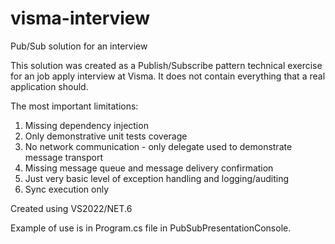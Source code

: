 # visma-interview
Pub/Sub solution for an interview

This solution was created as a Publish/Subscribe pattern technical exercise for an job apply interview at Visma.
It does not contain everything that a real application should.

The most important limitations:

1. Missing dependency injection
2. Only demonstrative unit tests coverage
3. No network communication - only delegate used to demonstrate message transport
4. Missing message queue and message delivery confirmation
5. Just very basic level of exception handling and logging/auditing
6. Sync execution only

Created using VS2022/NET.6

Example of use is in Program.cs file in PubSubPresentationConsole.

